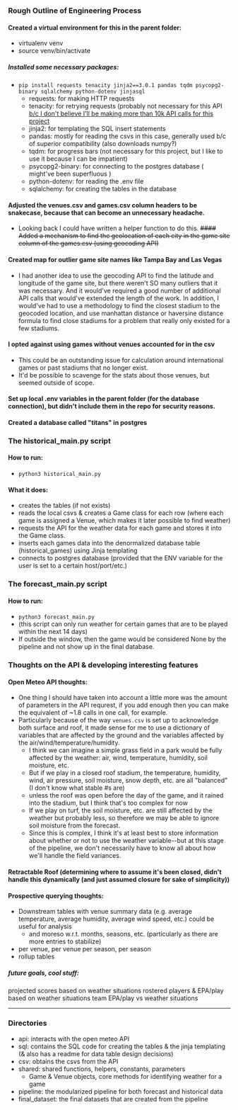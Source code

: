 ### Rough Outline of Engineering Process
#### Created a virtual environment for this in the parent folder:
- virtualenv venv
- source venv/bin/activate
##### Installed some necessary packages:
- `pip install requests tenacity jinja2==3.0.1 pandas tqdm psycopg2-binary sqlalchemy python-dotenv jinjasql` 
  - requests: for making HTTP requests
  - tenacity: for retrying requests (probably not necessary for this API [b/c I don't believe I'll be making more than 10k API calls for this project](https://open-meteo.com/en/terms)
  - jinja2: for templating the SQL insert statements
  - pandas: mostly for reading the csvs in this case, generally used b/c of superior compatibility (also downloads numpy?)
  - tqdm: for progress bars (not necessary for this project, but I like to use it because I can be impatient)
  - psycopg2-binary: for connecting to the postgres database  ( might've been superfluous )
  - python-dotenv: for reading the .env file
  - sqlalchemy: for creating the tables in the database
#### Adjusted the venues.csv and games.csv column headers to be snakecase, because that can become an unnecessary headache. 
  - Looking back I could have written a helper function to do this.
~~#### Added a mechanism to find the geolocation of each city in the game site column of the games.csv (using geocoding API)~~
#### Created map for outlier game site names like Tampa Bay and Las Vegas
  - I had another idea to use the geocoding API to find the latitude and longitude of the game site, but there weren't SO many outliers that it was necessary. And it would've required a good number of additional API calls that would've extended the length of the work. In addition, I would've had to use a methodology to find the closest stadium to the geocoded location, and use manhattan distance or haversine distance formula to find close stadiums for a problem that really only existed for a few stadiums.
#### I opted against using games without venues accounted for in the csv
  - This could be an outstanding issue for calculation around international games or past stadiums that no longer exist. 
  - It'd be possible to scavenge for the stats about those venues, but seemed outside of scope.
#### Set up local .env variables in the parent folder (for the database connection), but didn't include them in the repo for security reasons.
#### Created a database called "titans" in postgres

### The historical_main.py script
#### How to run:
- `python3 historical_main.py`
#### What it does:
- creates the tables (if not exists)
- reads the local csvs & creates a Game class for each row (where each game is assigned a Venue, which makes it later possible to find weather)
- requests the API for the weather data for each game and stores it into the Game class.
- inserts each games data into the denormalized database table (historical_games) using Jinja templating
- connects to postgres database (provided that the ENV variable for the user is set to a certain host/port/etc.)

### The forecast_main.py script
#### How to run:
- `python3 forecast_main.py`
- (this script can only run weather for certain games that are to be played within the next 14 days)
- If outside the window, then the game would be considered None by the pipeline and not show up in the final database.

### Thoughts on the API & developing interesting features
#### Open Meteo API thoughts:
  - One thing I should have taken into account a little more was the amount of parameters in the API requrest, if you add enough then you can make the equivalent of ~1.8 calls in one call, for example.
  - Particularly because of the way `venues.csv` is set up to acknowledge both surface and roof, it made sense for me to use a dictionary of variables that are affected by the ground and the variables affected by the air/wind/temperature/humidity.
    - I think we can imagine a simple grass field in a park would be fully affected by the weather: air, wind, temperature, humidity, soil moisture, etc.
    - But if we play in a closed roof stadium, the temperature, humidity, wind, air pressure, soil moisture, snow depth, etc. are all "balanced" (I don't know what stable #s are)
    - unless the roof was open before the day of the game, and it rained into the stadium, but I think that's too complex for now
    - If we play on turf, the soil moisture, etc. are still affected by the weather but probably less, so therefore we may be able to ignore soil moisture from the forecast.
    - Since this is complex, I think it's at least best to store information about whether or not to use the weather variable--but at this stage of the pipeline, we don't necessarily have to know all about how we'll handle the field variances.
#### Retractable Roof (determining where to assume it's been closed, didn't handle this dynamically (and just assumed closure for sake of simplicity))
#### Prospective querying thoughts:
  - Downstream tables with venue summary data (e.g. average temperature, average humidity, average wind speed, etc.) could be useful for analysis
    - and moreso w.r.t. months, seasons, etc. (particularly as there are more entries to stabilize)
  - per venue, per venue per season, per season
  - rollup tables
##### future goals, cool stuff:
projected scores based on weather situations
rostered players & EPA/play based on weather situations
team EPA/play vs weather situations

--------
### Directories
  - api: interacts with the open meteo API
  - sql: contains the SQL code for creating the tables & the jinja templating (& also has a readme for data table design decisions)
  - csv: obtains the csvs from the API
  - shared: shared functions, helpers, constants, parameters
    - Game & Venue objects, core methods for identifying weather for a game
  - pipeline: the modularized pipeline for both forecast and historical data
  - final_dataset: the final datasets that are created from the pipeline